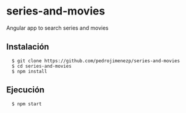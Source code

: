 # series-and-movies
Angular app to search series and movies

## Instalación
```shell
  $ git clone https://github.com/pedrojimenezp/series-and-movies
  $ cd series-and-movies
  $ npm install
```

## Ejecución
```shell
  $ npm start

